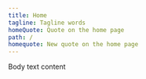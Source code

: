 ```yaml
---
title: Home
tagline: Tagline words
homeQuote: Quote on the home page
path: /
homequote: New quote on the home page
---
```

Body text content